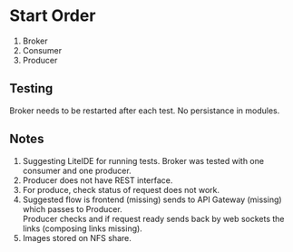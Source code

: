 # Start Order

1. Broker
2. Consumer
3. Producer

## Testing

Broker needs to be restarted after each test. No persistance in modules.

## Notes

1. Suggesting LiteIDE for running tests. Broker was tested with one consumer and one producer.
2. Producer does not have REST interface.
3. For produce, check status of request does not work.
4. Suggested flow is frontend (missing) sends to API Gateway (missing) which passes to Producer.  
Producer checks and if request ready sends back by web sockets the links (composing links missing).  
5. Images stored on NFS share.
